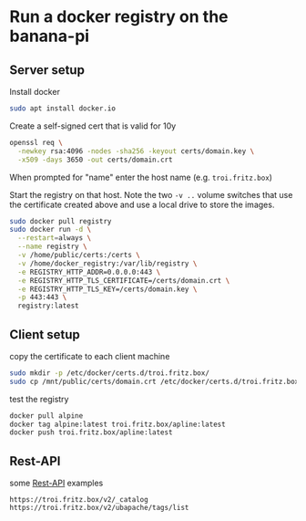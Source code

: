 # Run a docker registry on the banana-pi

## Server setup

Install docker

```bash
sudo apt install docker.io
```

Create a self-signed cert that is valid for 10y

```bash
openssl req \
  -newkey rsa:4096 -nodes -sha256 -keyout certs/domain.key \
  -x509 -days 3650 -out certs/domain.crt
```
  
When prompted for "name" enter the host name (e.g. `troi.fritz.box`)
  
Start the registry on that host. Note the two `-v ..` volume switches that use the certificate
created above and use a local drive to store the images.

```bash
sudo docker pull registry
sudo docker run -d \
  --restart=always \
  --name registry \
  -v /home/public/certs:/certs \
  -v /home/docker_registry:/var/lib/registry \
  -e REGISTRY_HTTP_ADDR=0.0.0.0:443 \
  -e REGISTRY_HTTP_TLS_CERTIFICATE=/certs/domain.crt \
  -e REGISTRY_HTTP_TLS_KEY=/certs/domain.key \
  -p 443:443 \
  registry:latest
```

## Client setup

copy the certificate to each client machine

```bash
sudo mkdir -p /etc/docker/certs.d/troi.fritz.box/
sudo cp /mnt/public/certs/domain.crt /etc/docker/certs.d/troi.fritz.box/ca.crt
```

test the registry

```bash
docker pull alpine
docker tag alpine:latest troi.fritz.box/apline:latest
docker push troi.fritz.box/apline:latest
```

## Rest-API

some [Rest-API](https://docs.docker.com/registry/spec/api/) examples

```
https://troi.fritz.box/v2/_catalog
https://troi.fritz.box/v2/ubapache/tags/list
```